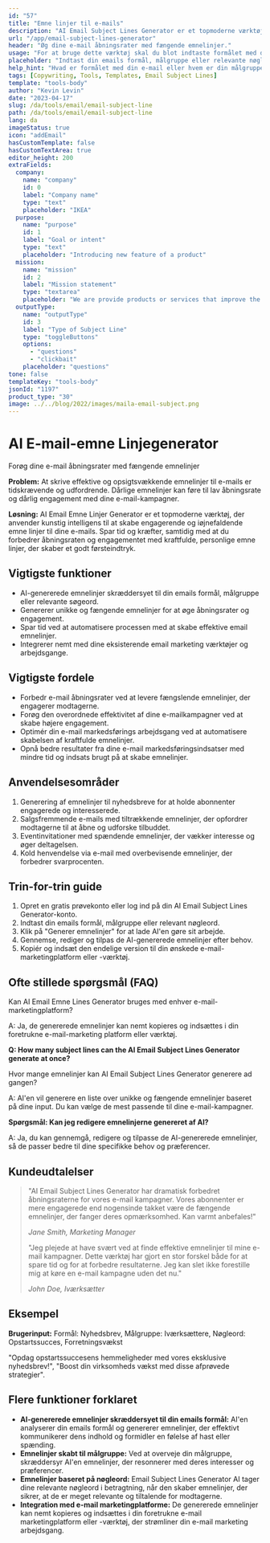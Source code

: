 ```yaml
---
id: "57"
title: "Emne linjer til e-mails"
description: "AI Email Subject Lines Generator er et topmoderne værktøj, der bruger kunstig intelligens til at skabe fængende og opmærksomhedsvækkende emnelinjer til dine e-mails. Spar tid og kræfter samtidig med at øge åbningsrater og engagement med kraftfulde, personlige emnelinjer, der giver et godt første indtryk."
url: "/app/email-subject-lines-generator"
header: "Øg dine e-mail åbningsrater med fængende emnelinjer."
usage: "For at bruge dette værktøj skal du blot indtaste formålet med din e-mail, din målgruppe eller eventuelle relevante nøgleord. AI E-mail Emne Linjer Generatoren vil derefter skræddersy unikke og iøjnefaldende emnelinjer til dine behov."
placeholder: "Indtast din emails formål, målgruppe eller relevante nøgleord, f.eks .:\n\n- Formål: Nyhedsbrev, Salgsfremmende, Invitation til arrangement\n- Målgruppe: Iværksættere, Modeentusiaster, Fitness-entusiaster\n- Nøgleord: Gratis levering, Eksklusiv rabat, Begrænset tids tilbud"
help_hint: "Hvad er formålet med din e-mail eller hvem er din målgruppe? Indtast eventuelle betydningsfulde nøgleord eller sætninger, og vores AI vil generere kraftfulde emnelinjer til din e-mail for at øge dine åbningsrater."
tags: [Copywriting, Tools, Templates, Email Subject Lines]
template: "tools-body"
author: "Kevin Levin"
date: "2023-04-17"
slug: /da/tools/email/email-subject-line
path: /da/tools/email/email-subject-line
lang: da
imageStatus: true
icon: "addEmail"
hasCustomTemplate: false
hasCustomTextArea: true
editor_height: 200
extraFields:
  company:
    name: "company"
    id: 0
    label: "Company name"
    type: "text"
    placeholder: "IKEA"
  purpose:
    name: "purpose"
    id: 1
    label: "Goal or intent"
    type: "text"
    placeholder: "Introducing new feature of a product"
  mission:
    name: "mission"
    id: 2
    label: "Mission statement"
    type: "textarea"
    placeholder: "We are provide products or services that improve the quality of life for our customers and employees while making a positive impact on our communities and the environment."
  outputType:
    name: "outputType"
    id: 3
    label: "Type of Subject Line"
    type: "toggleButtons"
    options:
      - "questions"
      - "clickbait"
    placeholder: "questions"
tone: false
templateKey: "tools-body"
jsonId: "1197"
product_type: "30"
image: ../../blog/2022/images/maila-email-subject.png
---
```


# AI E-mail-emne Linjegenerator

Forøg dine e-mail åbningsrater med fængende emnelinjer

**Problem:** At skrive effektive og opsigtsvækkende emnelinjer til e-mails er tidskrævende og udfordrende. Dårlige emnelinjer kan føre til lav åbningsrate og dårlig engagement med dine e-mail-kampagner.

**Løsning:** AI Email Emne Linjer Generator er et topmoderne værktøj, der anvender kunstig intelligens til at skabe engagerende og iøjnefaldende emne linjer til dine e-mails. Spar tid og kræfter, samtidig med at du forbedrer åbningsraten og engagementet med kraftfulde, personlige emne linjer, der skaber et godt førsteindtryk.

## Vigtigste funktioner

- AI-genererede emnelinjer skræddersyet til din emails formål, målgruppe eller relevante søgeord.
- Genererer unikke og fængende emnelinjer for at øge åbningsrater og engagement.
- Spar tid ved at automatisere processen med at skabe effektive email emnelinjer.
- Integrerer nemt med dine eksisterende email marketing værktøjer og arbejdsgange.

## Vigtigste fordele

- Forbedr e-mail åbningsrater ved at levere fængslende emnelinjer, der engagerer modtagerne.
- Forøg den overordnede effektivitet af dine e-mailkampagner ved at skabe højere engagement.
- Optimér din e-mail markedsførings arbejdsgang ved at automatisere skabelsen af ​​kraftfulde emnelinjer.
- Opnå bedre resultater fra dine e-mail markedsføringsindsatser med mindre tid og indsats brugt på at skabe emnelinjer.

## Anvendelsesområder

1. Generering af emnelinjer til nyhedsbreve for at holde abonnenter engagerede og interesserede.
2. Salgsfremmende e-mails med tiltrækkende emnelinjer, der opfordrer modtagerne til at åbne og udforske tilbuddet.
3. Eventinvitationer med spændende emnelinjer, der vækker interesse og øger deltagelsen.
4. Kold henvendelse via e-mail med overbevisende emnelinjer, der forbedrer svarprocenten.

## Trin-for-trin guide

1. Opret en gratis prøvekonto eller log ind på din AI Email Subject Lines Generator-konto.
2. Indtast din emails formål, målgruppe eller relevant nøgleord.
3. Klik på "Generer emnelinjer" for at lade AI'en gøre sit arbejde.
4. Gennemse, rediger og tilpas de AI-genererede emnelinjer efter behov.
5. Kopiér og indsæt den endelige version til din ønskede e-mail-marketingplatform eller -værktøj.

## Ofte stillede spørgsmål (FAQ)

Kan AI Email Emne Lines Generator bruges med enhver e-mail-marketingplatform?

A: Ja, de genererede emnelinjer kan nemt kopieres og indsættes i din foretrukne e-mail-marketing platform eller værktøj.

**Q: How many subject lines can the AI Email Subject Lines Generator generate at once?**

Hvor mange emnelinjer kan AI Email Subject Lines Generator generere ad gangen?

A: AI'en vil generere en liste over unikke og fængende emnelinjer baseret på dine input. Du kan vælge de mest passende til dine e-mail-kampagner.

**Spørgsmål: Kan jeg redigere emnelinjerne genereret af AI?**

A: Ja, du kan gennemgå, redigere og tilpasse de AI-genererede emnelinjer, så de passer bedre til dine specifikke behov og præferencer.

## Kundeudtalelser

> "AI Email Subject Lines Generator har dramatisk forbedret åbningsraterne for vores e-mail kampagner. Vores abonnenter er mere engagerede end nogensinde takket være de fængende emnelinjer, der fanger deres opmærksomhed. Kan varmt anbefales!"
>
> _Jane Smith, Marketing Manager_
>
> "Jeg plejede at have svært ved at finde effektive emnelinjer til mine e-mail kampagner. Dette værktøj har gjort en stor forskel både for at spare tid og for at forbedre resultaterne. Jeg kan slet ikke forestille mig at køre en e-mail kampagne uden det nu."
>
> _John Doe, Iværksætter_

## Eksempel

**Brugerinput:** Formål: Nyhedsbrev, Målgruppe: Iværksættere, Nøgleord: Opstartssucces, Forretningsvækst

"Opdag opstartssuccesens hemmeligheder med vores eksklusive nyhedsbrev!", "Boost din virksomheds vækst med disse afprøvede strategier".

## Flere funktioner forklaret

- **AI-genererede emnelinjer skræddersyet til din emails formål:** AI'en analyserer din emails formål og genererer emnelinjer, der effektivt kommunikerer dens indhold og formidler en følelse af hast eller spænding.
- **Emnelinjer skabt til målgruppe:** Ved at overveje din målgruppe, skræddersyr AI'en emnelinjer, der resonnerer med deres interesser og præferencer.
- **Emnelinjer baseret på nøgleord:** Email Subject Lines Generator AI tager dine relevante nøgleord i betragtning, når den skaber emnelinjer, der sikrer, at de er meget relevante og tiltalende for modtagerne.
- **Integration med e-mail marketingplatforme:** De genererede emnelinjer kan nemt kopieres og indsættes i din foretrukne e-mail marketingplatform eller -værktøj, der strømliner din e-mail marketing arbejdsgang.
